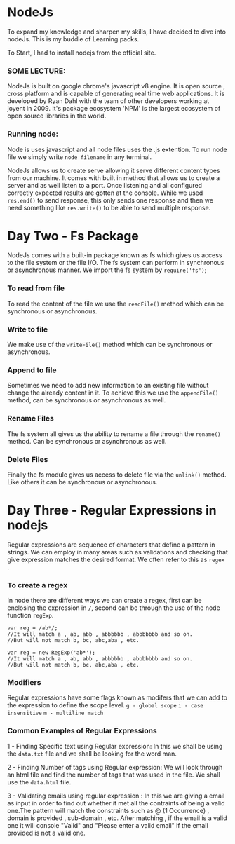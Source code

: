 # NodeJs
To expand my knowledge and sharpen my skills, I have decided to dive into nodeJs.  This is my buddle of Learning packs.

To Start, I had to install nodejs from the official site.

### SOME LECTURE:
NodeJs is built on google chrome's javascript v8 engine. It is open source , cross platform and is capable of generating real time web applications. It is developed by Ryan Dahl with the team of other developers working at joyent in 2009. It's package ecosystem 'NPM' is the largest ecosystem of open source libraries in the world.

### Running node:
Node is uses javascript and all node files uses the .js extention.
To run node file we simply write `node filename` in any terminal. 


NodeJs allows us to create serve allowing it serve different content types from our machine.
It comes with built in method that allows us to create a server and as well listen to a port. Once listening and all configured correctly expected results are gotten at the console.
While we used `res.end()` to send response, this only sends one response and then we need something like
`res.write()` to be able to send multiple response.

# Day Two - Fs Package
NodeJs comes with a built-in package known as fs which gives us access to the file system or the file I/O. The fs system can perform in synchronous or asynchronous manner.
We import the fs system by `require('fs')`;

### To read from file
To read the content of the file we use the `readFile()` method which can be synchronous or asynchronous.

### Write to file
We make use of the `writeFile()` method which can be synchronous or asynchronous.

### Append to file
Sometimes we need to add new information to an existing file without change the already content in it.
To achieve this we use the `appendFile()` method, can be synchronous or asynchronous as well.

### Rename Files 
The fs system all gives us the ability to rename a file through the `rename()` method. Can be synchronous or asynchronous as well.

### Delete Files
Finally the fs module gives us access to delete file via the `unlink()` method. Like others it can be synchronous or asynchronous.

# Day Three - Regular Expressions in nodejs
Regular expressions are sequence of characters that define a pattern in strings. We can employ in many areas such as validations and checking that give expression matches the desired format. We often refer to this as `regex `.

### To create a regex
In node there are different ways we can create a regex, first can be enclosing the expression in `/`, second can be through the use of the node function `regExp`.

```
var reg = /ab*/;
//It will match a , ab, abb , abbbbbb , abbbbbbb and so on.
//But will not match b, bc, abc,aba , etc.
```

```
var reg = new RegExp('ab*');
//It will match a , ab, abb , abbbbbb , abbbbbbb and so on.
//But will not match b, bc, abc,aba , etc.
```

### Modifiers 
Regular expressions have some flags known as modifers that we can add to the expression to define the scope level.
`g - global scope`
`i - case insensitive`
`m - multiline match`

### Common Examples of Regular Expressions
1 - Finding Specific text using Regular expression:
In this we shall be using the `data.txt` file and we shall be looking for the word man.

2 - Finding Number of tags using Regular expression:
We will look through an html file and find the number of tags that was used in the file. We shall use the `data.html` file.

3 - Validating emails using regular expression : In this we are giving a email as input in order to find out whether it met all the contraints of being a valid one.The pattern will match the constraints such as @ (1 Occurrence) , domain is provided , sub-domain , etc. After matching , if the email is a valid one it will console "Valid" and "Please enter a valid email" if the email provided is not a valid one.